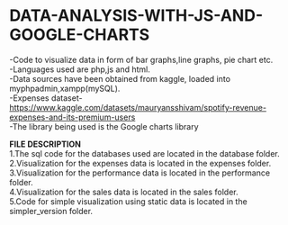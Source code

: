 # DATA-ANALYSIS-WITH-JS-AND-GOOGLE-CHARTS
-Code to visualize data in form of bar graphs,line graphs, pie chart etc.<br>
-Languages used are php,js and html. <br>
-Data sources have been obtained from kaggle, loaded into myphpadmin,xampp(mySQL). <br>
-Expenses dataset-https://www.kaggle.com/datasets/mauryansshivam/spotify-revenue-expenses-and-its-premium-users <br>
-The library being used is the Google charts library <br>

<b> FILE DESCRIPTION</b> <br>
1.The sql code for the databases used are located in the database folder. <br>
2.Visualization for the expenses data is located in the expenses folder. <br>
3.Visualization for the performance data is located in the performance folder. <br>
4.Visualization for the sales data is located in the sales folder. <br>
5.Code for simple visualization using static data is located in the simpler_version folder.


